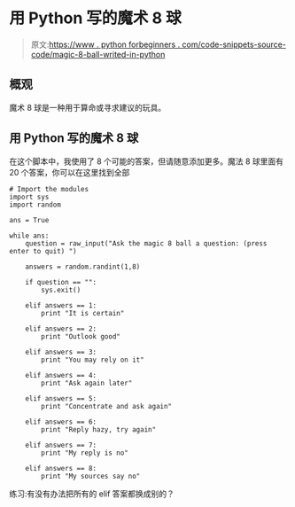 # 用 Python 写的魔术 8 球

> 原文:[https://www . python forbeginners . com/code-snippets-source-code/magic-8-ball-writed-in-python](https://www.pythonforbeginners.com/code-snippets-source-code/magic-8-ball-written-in-python)

## 概观

魔术 8 球是一种用于算命或寻求建议的玩具。

## 用 Python 写的魔术 8 球

在这个脚本中，我使用了 8 个可能的答案，但请随意添加更多。魔法 8 球里面有 20 个答案，你可以在这里找到全部

```
# Import the modules
import sys
import random

ans = True

while ans:
    question = raw_input("Ask the magic 8 ball a question: (press enter to quit) ")

    answers = random.randint(1,8)

    if question == "":
        sys.exit()

    elif answers == 1:
        print "It is certain"

    elif answers == 2:
        print "Outlook good"

    elif answers == 3:
        print "You may rely on it"

    elif answers == 4:
        print "Ask again later"

    elif answers == 5:
        print "Concentrate and ask again"

    elif answers == 6:
        print "Reply hazy, try again"

    elif answers == 7:
        print "My reply is no"

    elif answers == 8:
        print "My sources say no" 
```

练习:有没有办法把所有的 elif 答案都换成别的？